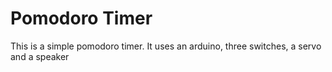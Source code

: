 # Pomodoro Timer

This is a simple pomodoro timer. It uses an arduino, three switches, a servo and
a speaker
